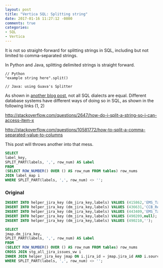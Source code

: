 ```yaml
---
layout: post
title: "Vertica SQL: Splitting string"
date: 2017-01-16 11:27:12 -0800
comments: true
categories: 
- SQL
- Vertica
---
```


It is not so straight-forward for splitting strings in SQL, including but not limited to comma-separated strings.

<!--more-->

In Python and Java, splitting delimited strings is straight forward.

``` plain
// Python
"example string here".split()

// Java: using Guava's Splitter

```

As shown in [another blog post](http://tdongsi.github.io/blog/2016/08/17/analytic-functions-in-mysql/), not all SQL dialects are equal.
Different database systems have different ways of doing so in SQL, as shown in the following links (1, 2)

http://stackoverflow.com/questions/2647/how-do-i-split-a-string-so-i-can-access-item-x

http://stackoverflow.com/questions/10581772/how-to-split-a-comma-separated-value-to-columns


This post will throws another into that mess.

``` sql Spitting comma-separated strings
SELECT
label_key,
SPLIT_PART(labels, ',', row_num) AS Label
FROM
(SELECT ROW_NUMBER() OVER () AS row_num FROM tables) row_nums
JOIN label_map i
WHERE SPLIT_PART(labels, ',', row_num) <> '';
```

### Original

``` sql Example data
INSERT INTO helper_jira_key (dm_jira_key,labels) VALUES (415862,'EMS_Tax,YE2016,getwell,locals_manual,noncritical1,ye_taxopsmh');
INSERT INTO helper_jira_key (dm_jira_key,labels) VALUES (436631,'CCB_Reviewed,PSP_Bugs,PSP_Priority_Backlog,need_followup');
INSERT INTO helper_jira_key (dm_jira_key,labels) VALUES (443409,'EMS_Tax,PXCare,Tools_Team,,workflow');
INSERT INTO helper_jira_key (dm_jira_key,labels) VALUES (490209,null);
INSERT INTO helper_jira_key (dm_jira_key,labels) VALUES (490210,'');
```

``` sql String splitting code
SELECT
jmap.dm_jira_key,
SPLIT_PART(labels, ',', row_num) AS Label
FROM
(SELECT ROW_NUMBER() OVER () AS row_num FROM tables) row_nums
CROSS JOIN stg_all_jira_issues_vw i
INNER JOIN helper_jira_key jmap ON i.jira_id = jmap.jira_id AND i.source_system_key = jmap.source_system_key
WHERE SPLIT_PART(labels, ',', row_num) <> '';
```